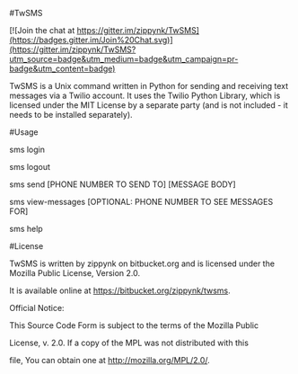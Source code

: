 #TwSMS

[![Join the chat at https://gitter.im/zippynk/TwSMS](https://badges.gitter.im/Join%20Chat.svg)](https://gitter.im/zippynk/TwSMS?utm_source=badge&utm_medium=badge&utm_campaign=pr-badge&utm_content=badge)


TwSMS is a Unix command written in Python for sending and receiving text messages via a Twilio account. It uses the Twilio Python Library, which is licensed under the MIT License by a separate party (and is not included - it needs to be installed separately).


#Usage

sms login

sms logout

sms send [PHONE NUMBER TO SEND TO] [MESSAGE BODY]

sms view-messages [OPTIONAL: PHONE NUMBER TO SEE MESSAGES FOR]

sms help

#License

TwSMS is written by zippynk on bitbucket.org and is licensed under the Mozilla Public License, Version 2.0.

It is available online at https://bitbucket.org/zippynk/twsms.

Official Notice:

  This Source Code Form is subject to the terms of the Mozilla Public

  License, v. 2.0. If a copy of the MPL was not distributed with this

  file, You can obtain one at http://mozilla.org/MPL/2.0/.